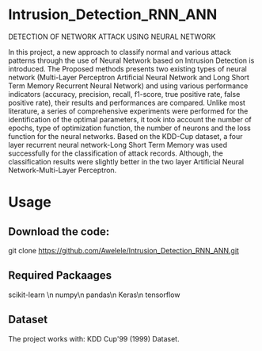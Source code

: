 # Intrusion_Detection_RNN_ANN
DETECTION OF NETWORK ATTACK USING NEURAL NETWORK

In this project, a new approach to classify normal and various attack patterns through the use of Neural Network based on Intrusion Detection is introduced. The Proposed methods presents two existing types of neural network (Multi-Layer Perceptron Artificial Neural Network and Long Short Term Memory Recurrent Neural Network) and using various performance indicators (accuracy, precision, recall, f1-score, true positive rate, false positive rate), their results and performances are compared. Unlike most literature, a series of comprehensive experiments were performed for the identification of the optimal parameters, it took into account the number of epochs, type of optimization function, the number of neurons and the loss function for the neural networks.
Based on the KDD-Cup dataset, a four layer recurrent neural network-Long Short Term Memory was used successfully for the classification of attack records. Although, the classification results were slightly better in the two layer Artificial Neural Network-Multi-Layer Perceptron. 



# Usage  
## Download the code:

git clone https://github.com/Awelele/Intrusion_Detection_RNN_ANN.git 

## Required Packaages
scikit-learn \n
numpy\n
pandas\n
Keras\n
tensorflow

## Dataset
The project works with: KDD Cup'99 (1999) Dataset.
